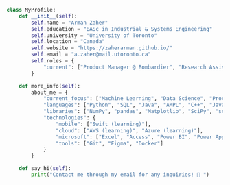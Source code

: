 <!-- <div align="center">
  <img 
    <img src="https://raw.githubusercontent.com/Tarikul-Islam-Anik/Animated-Fluent-Emojis/master/Emojis/People%20with%20professions/Technologist%20Medium%20Skin%20Tone.png"
    alt="Technologist Medium Skin Tone" 
    width="80" 
    height="80" 
  />
  <br>
  <a href="https://git.io/typing-svg">
    <img 
      src="https://readme-typing-svg.demolab.com?font=Poppins&pause=1000&color=F7F7F7&center=true&vCenter=true&width=435&lines=Hey,+I'm+Zaher!" 
      alt="Typing SVG" 
    />
  </a>
</div>

<br>
-->
```python
class MyProfile:
    def __init__(self):
        self.name = "Arman Zaher"
        self.education = "BASc in Industrial & Systems Engineering"
        self.university = "University of Toronto"
        self.location = "Canada"
        self.website = "https://zaherarman.github.io/"
        self.email = "a.zaher@mail.utoronto.ca"
        self.roles = {
            "current": ["Product Manager @ Bombardier", "Research Assistant @ UHN"]
        }

    def more_info(self):
        about_me = {
            "current_focus": ["Machine Learning", "Data Science", "Process Engineering", "Drones"],
            "languages": ["Python", "SQL", "Java", "AMPL", "C++", "JavaScript", "HTML/CSS"],
            "libraries": ["NumPy", "pandas", "Matplotlib", "SciPy", "scikit-learn", "SimPy", "PyTorch", "GPyTorch", "Plotly", "Dash"],
            "technologies": {
                "mobile": ["Swift (learning)"],
                "cloud": ["AWS (learning)", "Azure (learning)"],
                "microsoft": ["Excel", "Access", "Power BI", "Power Apps"],
                "tools": ["Git", "Figma", "Docker"]
            }
        }

    def say_hi(self):
        print("Contact me through my email for any inquiries! 👋 ")
```
